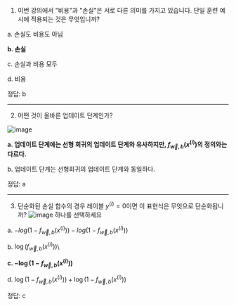 1. 이번 강의에서 "비용"과 "손실"은 서로 다른 의미를 가지고 있습니다. 단일 훈련 예시에 적용되는 것은 무엇입니까?

  a. 손실도 비용도 아님
  
  **b. 손실**
  
  c. 손실과 비용 모두
  
  d. 비용
 
정답: b

 ---

2. 어떤 것이 올바른 업데이트 단계인가?

![image](https://github.com/qlkdkd/MachineLearning/assets/71871927/e6acec79-2646-42b9-8a52-97a9e58728b6)

  **a. 업데이트 단계에는 선형 회귀의 업데이트 단계와 유사하지만, $f_{\vec{w}, b}(x^{(i)})$의 정의와는 다르다.**
  
  b. 업데이트 단계는 선형회귀의 업데이트 단계와 동일하다.

정답:  a

---

3. 단순화된 손실 함수의 경우 레이블 $y^{(i)}=0$이면 이 표현식은 무엇으로 단순화됩니까?
![image](https://github.com/qlkdkd/MachineLearning/assets/71871927/0bcf4e72-ae8f-4381-b1e1-a4478f38c5d8)
하나를 선택하세요

  a. $-log(1-f_{\vec{w}, b}(x^{(i)}))-log(1-f_{\vec{w}, b}(x^{(i)}))$
  
  b. $\log (f_{\overrightarrow{w},b}(x^{(i)}))$\
  
  **c. $-\log (1-f_{\overrightarrow{w},b}(x^{(i)}))$**
  
  d. $\log (1-f_{\overrightarrow{w},b}(x^{(i)})) + \log (1-f_{\overrightarrow{w},b}(x^{(i)}))$

정답: c
